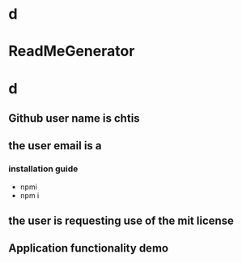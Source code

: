 # d
  # ReadMeGenerator


  # d
  
  ## Github user name is chtis
  
  ## the user email is  a
   
  ### installation guide
  - npmi
  - npm i

  ## the user is requesting use of the mit license



  ## Application functionality demo
